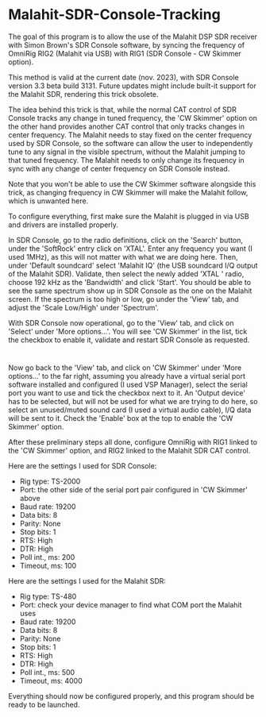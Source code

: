 # Malahit-SDR-Console-Tracking

The goal of this program is to allow the use of the Malahit DSP SDR receiver with Simon Brown's SDR Console software,
by syncing the frequency of OmniRig RIG2 (Malahit via USB) with RIG1 (SDR Console - CW Skimmer option).

This method is valid at the current date (nov. 2023), with SDR Console version 3.3 beta build 3131.
Future updates might include built-it support for the Malahit SDR, rendering this trick obsolete.

The idea behind this trick is that, while the normal CAT control of SDR Console tracks any change in tuned frequency,
the 'CW Skimmer' option on the other hand provides another CAT control that only tracks changes in center frequency.
The Malahit needs to stay fixed on the center frequency used by SDR Console, so the software can allow the user
to independently tune to any signal in the visible spectrum, without the Malahit jumping to that tuned frequency.
The Malahit needs to only change its frequency in sync with any change of center frequency on SDR Console instead.

Note that you won't be able to use the CW Skimmer software alongside this trick,
as changing frequency in CW Skimmer will make the Malahit follow, which is unwanted here.

To configure everything, first make sure the Malahit is plugged in via USB and drivers are installed properly.

In SDR Console, go to the radio definitions, click on the 'Search' button, under the 'SoftRock' entry click on 'XTAL'.
Enter any frequency you want (I used 1MHz), as this will not matter with what we are doing here.
Then, under 'Default soundcard' select 'Malahit IQ' (the USB soundcard I/Q output of the Malahit SDR).
Validate, then select the newly added 'XTAL <frequency>' radio, choose 192 kHz as the 'Bandwidth' and click 'Start'.
You should be able to see the same spectrum show up in SDR Console as the one on the Malahit screen.
If the spectrum is too high or low, go under the 'View' tab, and adjust the 'Scale Low/High' under 'Spectrum'.

With SDR Console now operational, go to the 'View' tab, and click on 'Select' under 'More options...'.
You will see 'CW Skimmer' in the list, tick the checkbox to enable it, validate and restart SDR Console as requested.
#
Now go back to the 'View' tab, and click on 'CW Skimmer' under 'More options...' to the far right,
assuming you already have a virtual serial port software installed and configured (I used VSP Manager),
select the serial port you want to use and tick the checkbox next to it.
An 'Output device' has to be selected, but will not be used for what we are trying to do here,
so select an unused/muted sound card (I used a virtual audio cable), I/Q data will be sent to it.
Check the 'Enable' box at the top to enable the 'CW Skimmer' option.

After these preliminary steps all done, configure OmniRig with RIG1 linked to the 'CW Skimmer' option,
and RIG2 linked to the Malahit SDR CAT control.

Here are the settings I used for SDR Console:
- Rig type:  TS-2000
- Port:  the other side of the serial port pair configured in 'CW Skimmer' above
- Baud rate:  19200
- Data bits:  8
- Parity:  None
- Stop bits:  1
- RTS:  High
- DTR:  High
- Poll int., ms:  200
- Timeout, ms:  100

Here are the settings I used for the Malahit SDR:
- Rig type:  TS-480
- Port:  check your device manager to find what COM port the Malahit uses
- Baud rate:  19200
- Data bits:  8
- Parity:  None
- Stop bits:  1
- RTS:  High
- DTR:  High
- Poll int., ms:  500
- Timeout, ms:  4000

Everything should now be configured properly, and this program should be ready to be launched.
